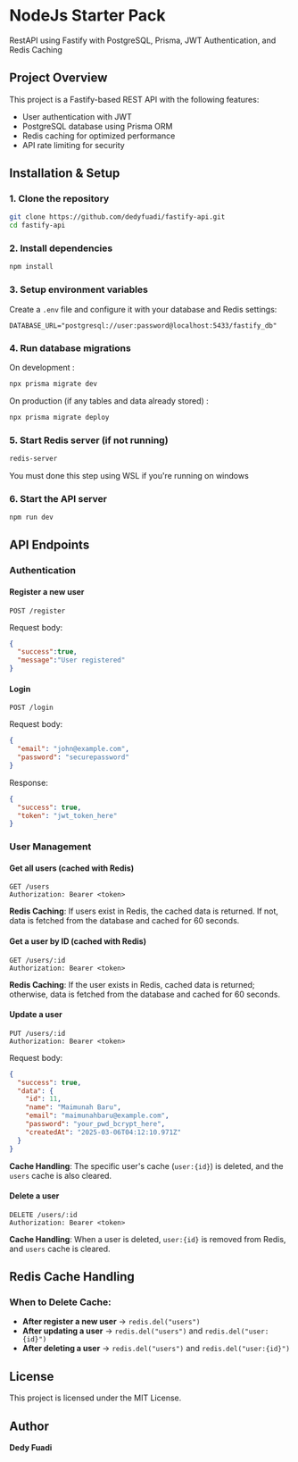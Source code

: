 # NodeJs Starter Pack
RestAPI using Fastify with PostgreSQL, Prisma, JWT Authentication, and Redis Caching

## Project Overview
This project is a Fastify-based REST API with the following features:
- User authentication with JWT
- PostgreSQL database using Prisma ORM
- Redis caching for optimized performance
- API rate limiting for security

## Installation & Setup
### 1. Clone the repository
```sh
git clone https://github.com/dedyfuadi/fastify-api.git
cd fastify-api
```

### 2. Install dependencies
```sh
npm install
```

### 3. Setup environment variables
Create a `.env` file and configure it with your database and Redis settings:
```env
DATABASE_URL="postgresql://user:password@localhost:5433/fastify_db"
```

### 4. Run database migrations
On development :
```sh
npx prisma migrate dev
```

On production (if any tables and data already stored) :
```sh
npx prisma migrate deploy
```

### 5. Start Redis server (if not running)
```sh
redis-server
```
You must done this step using WSL if you're running on windows

### 6. Start the API server
```sh
npm run dev
```

## API Endpoints
### Authentication
#### Register a new user
```http
POST /register
```
Request body:
```json
{
  "success":true,
  "message":"User registered"
}
```

#### Login
```http
POST /login
```
Request body:
```json
{
  "email": "john@example.com",
  "password": "securepassword"
}
```
Response:
```json
{
  "success": true,
  "token": "jwt_token_here"
}
```

### User Management
#### Get all users (cached with Redis)
```http
GET /users
Authorization: Bearer <token>
```
**Redis Caching**: If users exist in Redis, the cached data is returned. If not, data is fetched from the database and cached for 60 seconds.

#### Get a user by ID (cached with Redis)
```http
GET /users/:id
Authorization: Bearer <token>
```
**Redis Caching**: If the user exists in Redis, cached data is returned; otherwise, data is fetched from the database and cached for 60 seconds.

#### Update a user
```http
PUT /users/:id
Authorization: Bearer <token>
```
Request body:
```json
{
  "success": true,
  "data": {
    "id": 11,
    "name": "Maimunah Baru",
    "email": "maimunahbaru@example.com",
    "password": "your_pwd_bcrypt_here",
    "createdAt": "2025-03-06T04:12:10.971Z"
  }
}
```
**Cache Handling**: The specific user's cache (`user:{id}`) is deleted, and the `users` cache is also cleared.

#### Delete a user
```http
DELETE /users/:id
Authorization: Bearer <token>
```
**Cache Handling**: When a user is deleted, `user:{id}` is removed from Redis, and `users` cache is cleared.

## Redis Cache Handling
### When to Delete Cache:
- **After register a new user** → `redis.del("users")`
- **After updating a user** → `redis.del("users")` and `redis.del("user:{id}")`
- **After deleting a user** → `redis.del("users")` and `redis.del("user:{id}")`

## License
This project is licensed under the MIT License.

## Author
**Dedy Fuadi**

